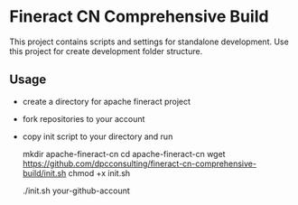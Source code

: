 # Fineract CN Comprehensive Build

This project contains scripts and settings for standalone development.
Use this project for create development folder structure.


## Usage

- create a directory for apache fineract project
- fork repositories to your account
- copy init script to your directory and run


    mkdir apache-fineract-cn
    cd apache-fineract-cn
    wget https://github.com/dpcconsulting/fineract-cn-comprehensive-build/init.sh
    chmod +x init.sh

    ./init.sh your-github-account

